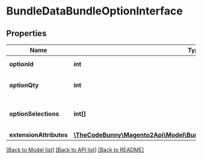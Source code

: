 # BundleDataBundleOptionInterface

## Properties
Name | Type | Description | Notes
------------ | ------------- | ------------- | -------------
**optionId** | **int** | Bundle option id. | 
**optionQty** | **int** | Bundle option quantity. | 
**optionSelections** | **int[]** | Bundle option selection ids. | 
**extensionAttributes** | [**\TheCodeBunny\Magento2Api\Model\BundleDataBundleOptionExtensionInterface**](BundleDataBundleOptionExtensionInterface.md) |  | [optional] 

[[Back to Model list]](../README.md#documentation-for-models) [[Back to API list]](../README.md#documentation-for-api-endpoints) [[Back to README]](../README.md)


